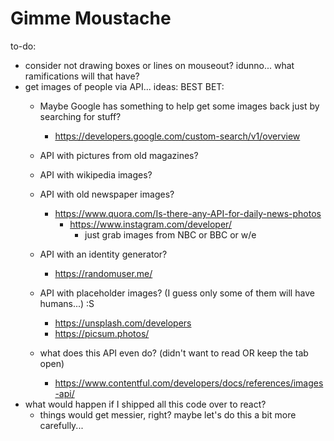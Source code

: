 # Gimme Moustache




to-do:
- consider not drawing boxes or lines on mouseout? idunno... what ramifications will that have?
- get images of people via API... ideas:
  BEST BET:
  - Maybe Google has something to help get some images back just by searching for stuff?
    - https://developers.google.com/custom-search/v1/overview

  - API with pictures from old magazines?
  - API with wikipedia images?
  - API with old newspaper images?
    - https://www.quora.com/Is-there-any-API-for-daily-news-photos
      - https://www.instagram.com/developer/
        - just grab images from NBC or BBC or w/e
  - API with an identity generator?
    - https://randomuser.me/
  - API with placeholder images? (I guess only some of them will have humans...) :S   
    - https://unsplash.com/developers
    - https://picsum.photos/
  - what does this API even do? (didn't want to read OR keep the tab open)
    - https://www.contentful.com/developers/docs/references/images-api/
- what would happen if I shipped all this code over to react?
  - things would get messier, right? maybe let's do this a bit more carefully...